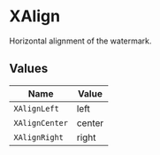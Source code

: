# XAlign

Horizontal alignment of the watermark.


## Values

| Name           | Value          |
| -------------- | -------------- |
| `XAlignLeft`   | left           |
| `XAlignCenter` | center         |
| `XAlignRight`  | right          |